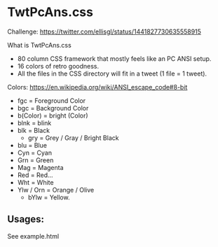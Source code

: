 # TwtPcAns.css
Challenge: https://twitter.com/ellisgl/status/1441827730635558915

What is TwtPcAns.css
* 80 column CSS framework that mostly feels like an PC ANSI setup.
* 16 colors of retro goodness.
* All the files in the CSS directory will fit in a tweet (1 file = 1 tweet).

Colors: https://en.wikipedia.org/wiki/ANSI_escape_code#8-bit
* fgc = Foreground Color
* bgc = Background Color
* b(Color) = bright (Color)
* blnk = blink
* blk = Black
  * gry = Grey / Gray / Bright Black
* blu = Blue
* Cyn = Cyan
* Grn = Green
* Mag = Magenta
* Red = Red...
* Wht = White
* Ylw / Orn = Orange / Olive
  * bYlw = Yellow.

## Usages:
See example.html
